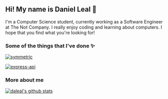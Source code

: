 ## Hi! My name is Daniel Leal 🐳

I'm a Computer Science student, currently working as a Software Engineer at The Not Company. I really enjoy coding and learning about computers. I hope that you find what you're looking for!

### Some of the things that I've done ✨

[![symmetric](https://github-readme-stats.vercel.app/api/pin/?username=daleal&repo=symmetric&show_owner=true&theme=radical)](https://github.com/daleal/symmetric)

[![express-api](https://github-readme-stats.vercel.app/api/pin/?username=daleal&repo=express-api&show_owner=true&theme=radical)](https://github.com/daleal/express-api)

### More about me

[![daleal's github stats](https://github-readme-stats.vercel.app/api?username=daleal&count_private=true&show_icons=true&theme=radical)](https://github.com/daleal)

